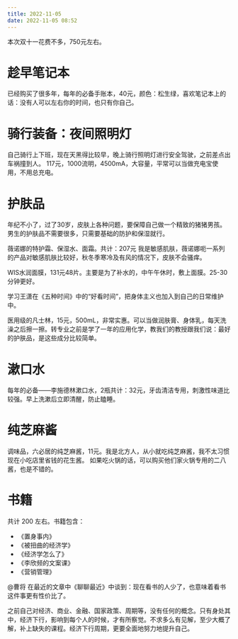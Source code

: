 ```yaml
---
title: 2022-11-05
date: 2022-11-05 08:52
---
```


本次双十一花费不多，750元左右。

# 趁早笔记本

已经购买了很多年，每年的必备手账本，40元，颜色：松生绿，喜欢笔记本上的话：没有人可以左右你的时间，也只有你自己。

# 骑行装备：夜间照明灯

自己骑行上下班，现在天黑得比较早，晚上骑行照明灯进行安全驾驶，之前差点出车祸撞到人。
117元，1000流明，4500mA，大容量，平常可以当做充电宝使用，不用总充电。

# 护肤品

年纪不小了，过了30岁，皮肤上各种问题，要保障自己做一个精致的猪猪男孩。
男生的护肤品不需要很多，只需要基础的防护和保湿就行。

薇诺娜的特护霜、保湿水、面霜。共计：207元
我是敏感肌肤，薇诺娜呃一系列的产品对敏感肌肤比较好，秋冬季寒冷及有风的情况下，皮肤不会骚痒。

WIS水润面膜，131元48片。主要是为了补水的，中午午休时，敷上面膜。25-30分钟更好。

学习王潇在《五种时间》中的“好看时间”，把身体主义也加入到自己的日常维护中。

医用级的凡士林，15元，500mL，非常实惠。可以当做润肤膏、身体乳，每天洗澡之后擦一擦。转专业之前是学了一年的应用化学，教我们的教授跟我们说：最好的护肤品，是这些成分比较简单。

# 漱口水

每年的必备——李施德林漱口水，2瓶共计：32元，牙齿清洁专用，刺激性味道比较强。早上洗漱后立即清醒，防止瞌睡。

# 纯芝麻酱
调味品，六必居的纯芝麻酱，11元。我是北方人，从小就吃纯芝麻酱，我不太习惯现在小吃店里省钱的花生酱。
如果吃火锅的话，可以购买他们家火锅专用的二八酱，也是不错的。


# 书籍

共计 200 左右。书籍包含：

- 《置身事内》
- 《被扭曲的经济学》
- 《经济学怎么了》
- 《李欣频的文案课》
- 《营销管理》


@曹将 在最近的文章中《聊聊最近》中谈到：现在看书的人少了，也意味着看书这件事更有性价比了。

之前自己对经济、商业、金融、国家政策、周期等，没有任何的概念。只有身处其中，经济下行，影响到每个人的时候，才有所察觉。不求多么有见解，至少大概了解，补上缺失的课程。经济下行周期，更要全面地努力地提升自己。